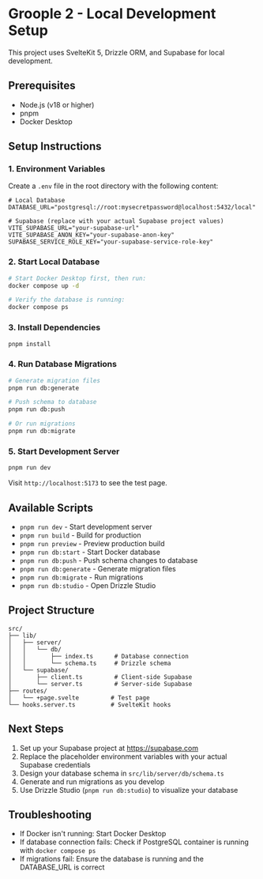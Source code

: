 # Groople 2 - Local Development Setup

This project uses SvelteKit 5, Drizzle ORM, and Supabase for local development.

## Prerequisites

- Node.js (v18 or higher)
- pnpm
- Docker Desktop

## Setup Instructions

### 1. Environment Variables

Create a `.env` file in the root directory with the following content:

```env
# Local Database
DATABASE_URL="postgresql://root:mysecretpassword@localhost:5432/local"

# Supabase (replace with your actual Supabase project values)
VITE_SUPABASE_URL="your-supabase-url"
VITE_SUPABASE_ANON_KEY="your-supabase-anon-key"
SUPABASE_SERVICE_ROLE_KEY="your-supabase-service-role-key"
```

### 2. Start Local Database

```bash
# Start Docker Desktop first, then run:
docker compose up -d

# Verify the database is running:
docker compose ps
```

### 3. Install Dependencies

```bash
pnpm install
```

### 4. Run Database Migrations

```bash
# Generate migration files
pnpm run db:generate

# Push schema to database
pnpm run db:push

# Or run migrations
pnpm run db:migrate
```

### 5. Start Development Server

```bash
pnpm run dev
```

Visit `http://localhost:5173` to see the test page.

## Available Scripts

- `pnpm run dev` - Start development server
- `pnpm run build` - Build for production
- `pnpm run preview` - Preview production build
- `pnpm run db:start` - Start Docker database
- `pnpm run db:push` - Push schema changes to database
- `pnpm run db:generate` - Generate migration files
- `pnpm run db:migrate` - Run migrations
- `pnpm run db:studio` - Open Drizzle Studio

## Project Structure

```
src/
├── lib/
│   ├── server/
│   │   └── db/
│   │       ├── index.ts      # Database connection
│   │       └── schema.ts     # Drizzle schema
│   └── supabase/
│       ├── client.ts         # Client-side Supabase
│       └── server.ts         # Server-side Supabase
├── routes/
│   └── +page.svelte         # Test page
└── hooks.server.ts          # SvelteKit hooks
```

## Next Steps

1. Set up your Supabase project at https://supabase.com
2. Replace the placeholder environment variables with your actual Supabase credentials
3. Design your database schema in `src/lib/server/db/schema.ts`
4. Generate and run migrations as you develop
5. Use Drizzle Studio (`pnpm run db:studio`) to visualize your database

## Troubleshooting

- If Docker isn't running: Start Docker Desktop
- If database connection fails: Check if PostgreSQL container is running with `docker compose ps`
- If migrations fail: Ensure the database is running and the DATABASE_URL is correct

